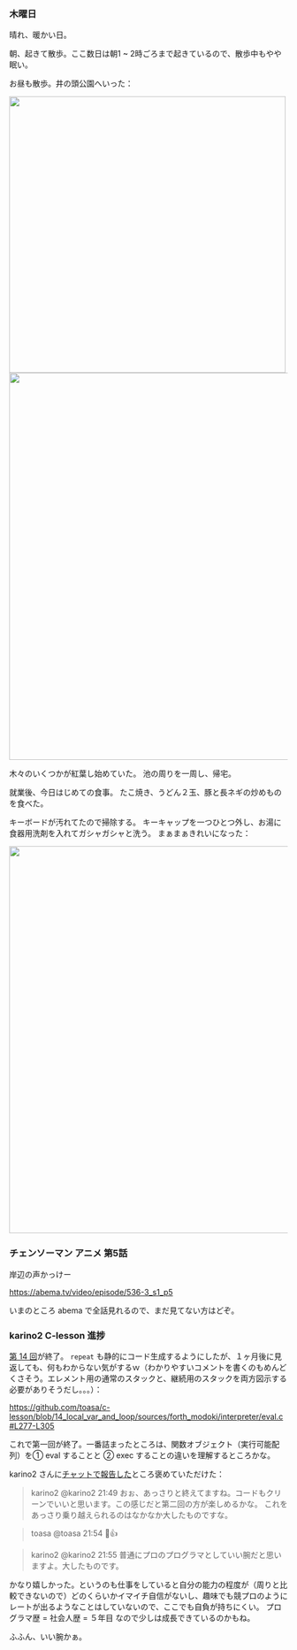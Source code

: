 ### 木曜日

晴れ、暖かい日。

朝、起きて散歩。ここ数日は朝1 ~ 2時ごろまで起きているので、散歩中もやや眠い。

お昼も散歩。井の頭公園へいった：

<img src="https://i.imgur.com/OEEb2Jo.jpg" width="500">

<img src="https://i.imgur.com/sTlvF3v.jpg" width="700">

木々のいくつかが紅葉し始めていた。
池の周りを一周し、帰宅。

就業後、今日はじめての食事。
たこ焼き、うどん２玉、豚と長ネギの炒めものを食べた。

キーボードが汚れてたので掃除する。
キーキャップを一つひとつ外し、お湯に食器用洗剤を入れてガシャガシャと洗う。
まぁまぁきれいになった：

<img src="https://i.imgur.com/reRgQj6.jpg" width="700">

### チェンソーマン アニメ 第5話

岸辺の声かっけー

https://abema.tv/video/episode/536-3_s1_p5

いまのところ abema で全話見れるので、まだ見てない方はどぞ。

### karino2 C-lesson 進捗

[第 14 回](https://karino2.github.io/c-lesson/forth_modoki.html#14-%E3%83%AD%E3%83%BC%E3%82%AB%E3%83%AB%E5%A4%89%E6%95%B0%E3%81%A8%E3%83%AB%E3%83%BC%E3%83%97%E3%82%92%E5%AE%9F%E8%A3%85%E3%81%97%E3%82%88%E3%81%86)が終了。
`repeat` も静的にコード生成するようにしたが、１ヶ月後に見返しても、何もわからない気がするｗ（わかりやすいコメントを書くのもめんどくさそう。エレメント用の通常のスタックと、継続用のスタックを両方図示する必要がありそうだし。。。）：

https://github.com/toasa/c-lesson/blob/14_local_var_and_loop/sources/forth_modoki/interpreter/eval.c#L277-L305

これで第一回が終了。一番詰まったところは、関数オブジェクト（実行可能配列）を① eval することと ② exec することの違いを理解するところかな。

karino2 さんに[チャットで報告した](https://gitter.im/karino2_program_lesson/c-lesson)ところ褒めていただけた：

> karino2 @karino2 21:49
> おぉ、あっさりと終えてますね。コードもクリーンでいいと思います。この感じだと第二回の方が楽しめるかな。
これをあっさり乗り越えられるのはなかなか大したものですな。

> toasa @toasa 21:54
🙏👍

> karino2 @karino2 21:55
普通にプロのプログラマとしていい腕だと思いますよ。大したものです。

かなり嬉しかった。というのも仕事をしていると自分の能力の程度が（周りと比較できないので）どのくらいかイマイチ自信がないし、趣味でも競プロのようにレートが出るようなことはしていないので、ここでも自負が持ちにくい。
プログラマ歴 = 社会人歴 = ５年目 なので少しは成長できているのかもね。

ふふん、いい腕かぁ。